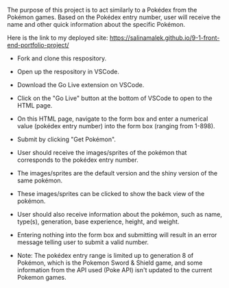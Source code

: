 The purpose of this project is to act similarly to a Pokédex from the Pokémon games. Based on the Pokédex entry number, user will receive the name and other quick information about the specific Pokémon.

Here is the link to my deployed site:
https://salinamalek.github.io/9-1-front-end-portfolio-project/

-   Fork and clone this respository.
-   Open up the respository in VSCode.
-   Download the Go Live extension on VSCode.
-   Click on the "Go Live" button at the bottom of VSCode to open to the HTML page.
-   On this HTML page, navigate to the form box and enter a numerical value (pokédex entry number) into the form box (ranging from 1-898).
- Submit by clicking "Get Pokémon".
- User should receive the images/sprites of the pokémon that corresponds to the pokédex entry number.
- The images/sprites are the default version and the shiny version of the same pokémon.
- These images/sprites can be clicked to show the back view of the pokémon.
- User should also receive information about the pokémon, such as name, type(s), generation, base experience, height, and weight.
- Entering nothing into the form box and submitting will result in an error message telling user to submit a valid number.

- Note: The pokédex entry range is limited up to generation 8 of Pokémon, which is the Pokemon Sword & Shield game, and some information from the API used (Poke API) isn't updated to the current Pokemon games.